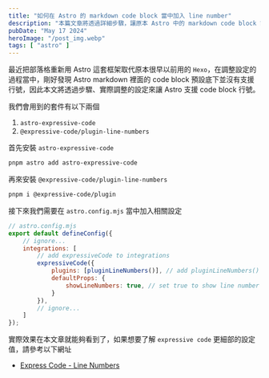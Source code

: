 ```yaml
---
title: "如何在 Astro 的 markdown code block 當中加入 line number"
description: "本篇文章將透過詳細步驟，讓原本 Astro 中的 markdown code block 能夠支援行號"
pubDate: "May 17 2024"
heroImage: "/post_img.webp"
tags: [ "astro" ]
---
```


最近把部落格重新用 Astro 這套框架取代原本很早以前用的 `Hexo`，在調整設定的過程當中，剛好發現 Astro markdown 裡面的 code
block 預設底下並沒有支援行號，因此本文將透過步驟、實際調整的設定來讓 Astro 支援 code block 行號。

我們會用到的套件有以下兩個

1. `astro-expressive-code`
2. `@expressive-code/plugin-line-numbers`

首先安裝 `astro-expressive-code`

```bash title="Terminal"
pnpm astro add astro-expressive-code

```

再來安裝 `@expressive-code/plugin-line-numbers`

```bash title="Terminal"
pnpm i @expressive-code/plugin
```

接下來我們需要在 `astro.config.mjs` 當中加入相關設定

```js {6-11}
// astro.config.mjs
export default defineConfig({
    // ignore...
    integrations: [
        // add expressiveCode to integrations
        expressiveCode({
            plugins: [pluginLineNumbers()], // add pluginLineNumbers() plugin
            defaultProps: {
                showLineNumbers: true, // set true to show line number by default
            }
        }),
        // ignore...
    ]
});
```

實際效果在本文章就能夠看到了，如果想要了解 `expressive code` 更細部的設定值，請參考以下網址

- <a href="https://expressive-code.com/plugins/line-numbers/" target="_blank">Express Code - Line Numbers</a>
